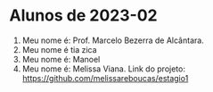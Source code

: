 # Alunos de 2023-02

1. Meu nome é: Prof. Marcelo Bezerra de Alcântara.
2. Meu nome é tia zica
3. Meu nome é: Manoel
4. Meu nome é: Melissa Viana. Link do projeto: https://github.com/melissareboucas/estagio1 
